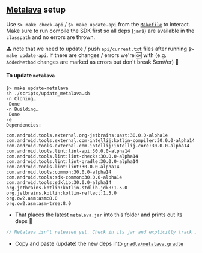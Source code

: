 ## [Metalava](https://android.googlesource.com/platform/tools/metalava/) setup

Use `$> make check-api` / `$> make update-api` from the [`Makefile`](https://github.com/mapbox/mapbox-maps-android/blob/main/Makefile) to interact. Make sure to run compile the SDK first so all deps (`jar`s) are available in the `classpath` and no errors are thrown.

:warning: note that we need to update / push `api/current.txt` files after running `$> make update-api`. If there are changes / errors we're 🆗 with (e.g. `AddedMethod` changes are marked as errors but don't break SemVer) 🚀

#### To update `metalava`

```
$> make update-metalava
sh ./scripts/update_metalava.sh
-n Cloning…
 Done
-n Building…
 Done
-e
Dependencies:

com.android.tools.external.org-jetbrains:uast:30.0.0-alpha14
com.android.tools.external.com-intellij:kotlin-compiler:30.0.0-alpha14
com.android.tools.external.com-intellij:intellij-core:30.0.0-alpha14
com.android.tools.lint:lint-api:30.0.0-alpha14
com.android.tools.lint:lint-checks:30.0.0-alpha14
com.android.tools.lint:lint-gradle:30.0.0-alpha14
com.android.tools.lint:lint:30.0.0-alpha14
com.android.tools:common:30.0.0-alpha14
com.android.tools:sdk-common:30.0.0-alpha14
com.android.tools:sdklib:30.0.0-alpha14
org.jetbrains.kotlin:kotlin-stdlib-jdk8:1.5.0
org.jetbrains.kotlin:kotlin-reflect:1.5.0
org.ow2.asm:asm:8.0
org.ow2.asm:asm-tree:8.0

```

- That places the latest `metalava.jar` into this folder and prints out its deps 👀

```groovy
// Metalava isn't released yet. Check in its jar and explicitly track its transitive deps.
```

- Copy and paste (update) the new deps into [`gradle/metalava.gradle`](../gradle/metalava.gradle)